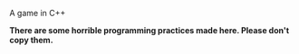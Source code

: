 A game in C++

**There are some horrible programming practices made here. Please don't copy them.**

